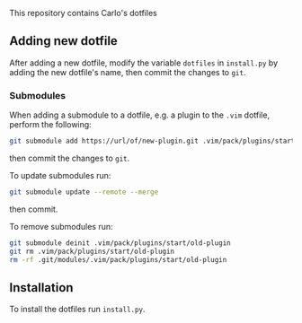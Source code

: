 This repository contains Carlo's dotfiles

## Adding new dotfile

After adding a new dotfile, modify the variable `dotfiles` in `install.py` by adding
the new dotfile's name, then commit the changes to `git`.

### Submodules

When adding a submodule to a dotfile, e.g. a plugin to the `.vim` dotfile,
perform the following:

```bash
git submodule add https://url/of/new-plugin.git .vim/pack/plugins/start/new-plugin
```

then commit the changes to `git`.

To update submodules run:

```bash
git submodule update --remote --merge
```

then commit.

To remove submodules run:

```bash
git submodule deinit .vim/pack/plugins/start/old-plugin
git rm .vim/pack/plugins/start/old-plugin
rm -rf .git/modules/.vim/pack/plugins/start/old-plugin
```

## Installation

To install the dotfiles run `install.py`.
